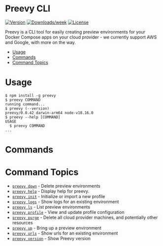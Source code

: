 Preevy CLI
=================

[![Version](https://img.shields.io/npm/v/preevy.svg)](https://npmjs.org/package/preevy)
[![Downloads/week](https://img.shields.io/npm/dw/preevy.svg)](https://npmjs.org/package/preevy)
[![License](https://img.shields.io/npm/l/preevy.svg)](https://github.com/livecycle/preevy/blob/main/LICENSE)

Preevy is a CLI tool for easily creating preview environments for your Docker Compose apps on your cloud provider - we currently support AWS and Google, with more on the way.


<!-- toc -->
* [Usage](#usage)
* [Commands](#commands)
* [Command Topics](#command-topics)
<!-- tocstop -->
# Usage
<!-- usage -->
```sh-session
$ npm install -g preevy
$ preevy COMMAND
running command...
$ preevy (--version)
preevy/0.0.42 darwin-arm64 node-v18.16.0
$ preevy --help [COMMAND]
USAGE
  $ preevy COMMAND
...
```
<!-- usagestop -->
# Commands
<!-- commands -->
# Command Topics

* [`preevy down`](docs/down.md) - Delete preview environments
* [`preevy help`](docs/help.md) - Display help for preevy.
* [`preevy init`](docs/init.md) - Initialize or import a new profile
* [`preevy logs`](docs/logs.md) - Show logs for an existing environment
* [`preevy ls`](docs/ls.md) - List preview environments
* [`preevy profile`](docs/profile.md) - View and update profile configuration
* [`preevy purge`](docs/purge.md) - Delete all cloud provider machines, and potentially other resources
* [`preevy up`](docs/up.md) - Bring up a preview environment
* [`preevy urls`](docs/urls.md) - Show urls for an existing environment
* [`preevy version`](docs/version.md) - Show Preevy version

<!-- commandsstop -->
